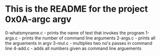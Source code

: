 # This is the README for the project 0x0A-argc argv
0-whatsmyname.c - prints the name of text that invokes the program
1-args.c - prints the number of command line arguments
2-args.c - prints all the arguements in argv
3-mul.c - multiplies two no's passes in command line
4-add.c - adds all numbers given as command line arguements
